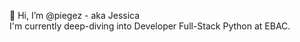 👋 Hi, I’m @piegez - aka Jessica <br> 
I'm currently deep-diving into Developer Full-Stack Python at EBAC. <br>


<!---
piegez/piegez is a ✨ special ✨ repository because its `README.md` (this file) appears on your GitHub profile.
You can click the Preview link to take a look at your changes.
--->
